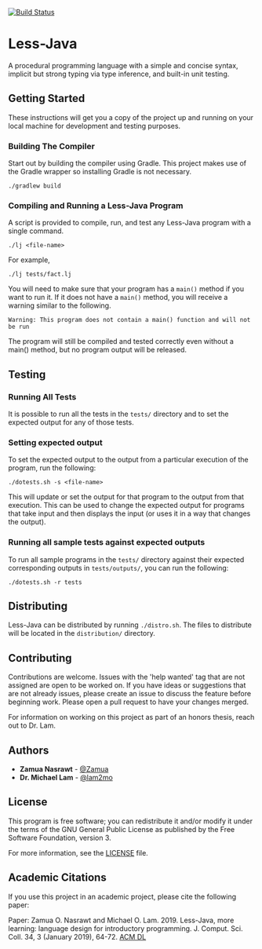 [![Build Status](https://travis-ci.org/JMU-CS/less-java.svg?branch=master)](https://travis-ci.org/JMU-CS/less-java)

# Less-Java

A procedural programming language with a simple and concise syntax, implicit
but strong typing via type inference, and built-in unit testing.

## Getting Started

These instructions will get you a copy of the project up and running on your
local machine for development and testing purposes.

### Building The Compiler

Start out by building the compiler using Gradle. This project makes use of the
Gradle wrapper so installing Gradle is not necessary.

```
./gradlew build
````
### Compiling and Running a Less-Java Program

A script is provided to compile, run, and test any Less-Java program with a single command.
```
./lj <file-name>
````

For example,

```
./lj tests/fact.lj
```

You will need to make sure that your program has a `main()` method if you want to
run it. If it does not have a `main()` method, you will receive a warning similar
to the following.

```
Warning: This program does not contain a main() function and will not be run
```

The program will still be compiled and tested correctly even without a main() method, but no program output
will be released.

## Testing

### Running All Tests

It is possible to run all the tests in the `tests/` directory and to set the
expected output for any of those tests.

### Setting expected output

To set the expected output to the output from a particular execution of the
program, run the following:

```
./dotests.sh -s <file-name>
```

This will update or set the output for that program to the output from that
execution. This can be used to change the expected output for programs that
take input and then displays the input (or uses it in a way that changes the
output).


### Running all sample tests against expected outputs

To run all sample programs in the `tests/` directory against their expected
corresponding outputs in `tests/outputs/`, you can run the following:

```
./dotests.sh -r tests
```
## Distributing

Less-Java can be distributed by running `./distro.sh`. The files to distribute
will be located in the `distribution/` directory.

## Contributing

Contributions are welcome. Issues with the 'help wanted' tag that are not
assigned are open to be worked on. If you have ideas or suggestions that are
not already issues, please create an issue to discuss the feature before
beginning work. Please open a pull request to have your changes merged.

For information on working on this project as part of an honors thesis, reach
out to Dr. Lam.

## Authors

 - **Zamua Nasrawt** - [@Zamua](https://github.com/Zamua)
 - **Dr. Michael Lam** - [@lam2mo](https://github.com/lam2mo)

## License

This program is free software; you can redistribute it and/or modify it under
the terms of the GNU General Public License as published by the Free Software
Foundation, version 3.

For more information, see the [LICENSE](LICENSE) file.

## Academic Citations
If you use this project in an academic project, please cite the following paper:

Paper: Zamua O. Nasrawt and Michael O. Lam. 2019. Less-Java, more learning: language design for introductory programming. J. Comput. Sci. Coll. 34, 3 (January 2019), 64-72. [ACM DL](https://dl.acm.org/citation.cfm?id=3306476)
